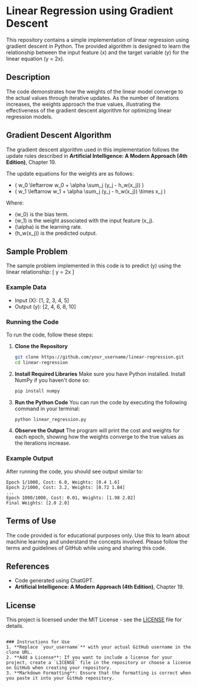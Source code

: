 # Linear Regression using Gradient Descent

This repository contains a simple implementation of linear regression using gradient descent in Python. The provided algorithm is designed to learn the relationship between the input feature \(x\) and the target variable \(y\) for the linear equation \(y = 2x\). 

## Description

The code demonstrates how the weights of the linear model converge to the actual values through iterative updates. As the number of iterations increases, the weights approach the true values, illustrating the effectiveness of the gradient descent algorithm for optimizing linear regression models.

## Gradient Descent Algorithm

The gradient descent algorithm used in this implementation follows the update rules described in **Artificial Intelligence: A Modern Approach (4th Edition)**, Chapter 19.

The update equations for the weights are as follows:
- \( w_0 \leftarrow w_0 + \alpha \sum_j (y_j - h_w(x_j)) \)
- \( w_1 \leftarrow w_1 + \alpha \sum_j (y_j - h_w(x_j)) \times x_j \)

Where:
- \(w_0\) is the bias term.
- \(w_1\) is the weight associated with the input feature \(x_j\).
- \(\alpha\) is the learning rate.
- \(h_w(x_j)\) is the predicted output.

## Sample Problem

The sample problem implemented in this code is to predict \(y\) using the linear relationship:
\[ y = 2x \]

### Example Data
- Input (X): [1, 2, 3, 4, 5]
- Output (y): [2, 4, 6, 8, 10]

### Running the Code

To run the code, follow these steps:

1. **Clone the Repository**
   ```bash
   git clone https://github.com/your_username/linear-regression.git
   cd linear-regression
   ```

2. **Install Required Libraries**
   Make sure you have Python installed. Install NumPy if you haven't done so:
   ```bash
   pip install numpy
   ```

3. **Run the Python Code**
   You can run the code by executing the following command in your terminal:
   ```bash
   python linear_regression.py
   ```

4. **Observe the Output**
   The program will print the cost and weights for each epoch, showing how the weights converge to the true values as the iterations increase.

### Example Output

After running the code, you should see output similar to:
```
Epoch 1/1000, Cost: 6.0, Weights: [0.4 1.6]
Epoch 2/1000, Cost: 3.2, Weights: [0.72 1.84]
...
Epoch 1000/1000, Cost: 0.01, Weights: [1.98 2.02]
Final Weights: [2.0 2.0]
```
## Terms of Use
The code provided is for educational purposes only. Use this to learn about machine learning and understand the concepts involved. Please follow the terms and guidelines of GitHub while using and sharing this code.

## References
- Code generated using ChatGPT.
- **Artificial Intelligence: A Modern Approach (4th Edition)**, Chapter 19.

## License
This project is licensed under the MIT License - see the [LICENSE](LICENSE) file for details.
```

### Instructions for Use
1. **Replace `your_username`** with your actual GitHub username in the clone URL.
2. **Add a License**: If you want to include a license for your project, create a `LICENSE` file in the repository or choose a license on GitHub when creating your repository.
3. **Markdown Formatting**: Ensure that the formatting is correct when you paste it into your GitHub repository.








